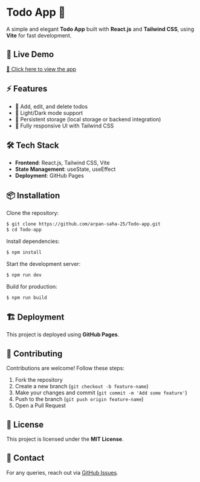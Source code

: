 # Todo App 📝

A simple and elegant **Todo App** built with **React.js** and **Tailwind CSS**, using **Vite** for fast development.

## 🚀 Live Demo
[🔗 Click here to view the app](https://arpan-saha-25.github.io/Todo-app/)

## ⚡ Features
- 📌 Add, edit, and delete todos
- 🌙 Light/Dark mode support
- 🔄 Persistent storage (local storage or backend integration)
- 📱 Fully responsive UI with Tailwind CSS

## 🛠 Tech Stack
- **Frontend**: React.js, Tailwind CSS, Vite
- **State Management**: useState, useEffect
- **Deployment**: GitHub Pages

## 📦 Installation

Clone the repository:
```sh
$ git clone https://github.com/arpan-saha-25/Todo-app.git
$ cd Todo-app
```

Install dependencies:
```sh
$ npm install
```

Start the development server:
```sh
$ npm run dev
```

Build for production:
```sh
$ npm run build
```

## 🏗 Deployment
This project is deployed using **GitHub Pages**.

## 🧩 Contributing
Contributions are welcome! Follow these steps:
1. Fork the repository
2. Create a new branch (`git checkout -b feature-name`)
3. Make your changes and commit (`git commit -m 'Add some feature'`)
4. Push to the branch (`git push origin feature-name`)
5. Open a Pull Request

## 📝 License
This project is licensed under the **MIT License**.

## 🤝 Contact
For any queries, reach out via [GitHub Issues](https://github.com/Arpan-Saha-25/Todo-app/issues).
